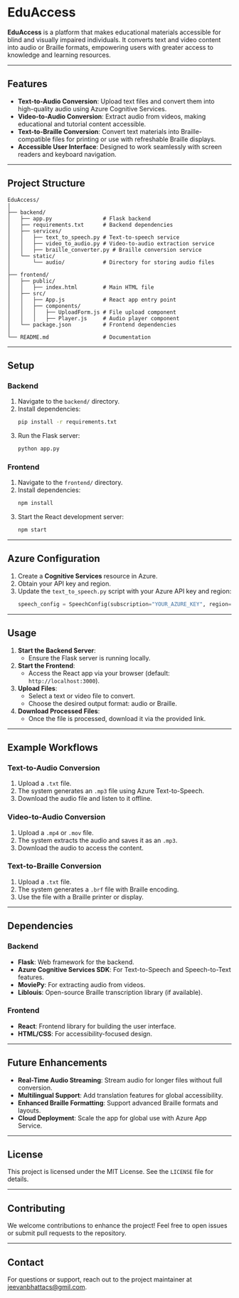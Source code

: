 # EduAccess

**EduAccess** is a platform that makes educational materials accessible for blind and visually impaired individuals. It converts text and video content into audio or Braille formats, empowering users with greater access to knowledge and learning resources.

---

## Features

- **Text-to-Audio Conversion**: Upload text files and convert them into high-quality audio using Azure Cognitive Services.
- **Video-to-Audio Conversion**: Extract audio from videos, making educational and tutorial content accessible.
- **Text-to-Braille Conversion**: Convert text materials into Braille-compatible files for printing or use with refreshable Braille displays.
- **Accessible User Interface**: Designed to work seamlessly with screen readers and keyboard navigation.

---

## Project Structure

```
EduAccess/
│
├── backend/
│   ├── app.py                # Flask backend
│   ├── requirements.txt      # Backend dependencies
│   ├── services/
│   │   ├── text_to_speech.py # Text-to-speech service
│   │   ├── video_to_audio.py # Video-to-audio extraction service
│   │   ├── braille_converter.py # Braille conversion service
│   └── static/
│       └── audio/            # Directory for storing audio files
│
├── frontend/
│   ├── public/
│   │   ├── index.html        # Main HTML file
│   ├── src/
│   │   ├── App.js            # React app entry point
│   │   ├── components/
│   │   │   ├── UploadForm.js # File upload component
│   │   │   ├── Player.js     # Audio player component
│   └── package.json          # Frontend dependencies
│
└── README.md                 # Documentation
```

---

## Setup

### Backend

1. Navigate to the `backend/` directory.
2. Install dependencies:
   ```bash
   pip install -r requirements.txt
   ```
3. Run the Flask server:
   ```bash
   python app.py
   ```

### Frontend

1. Navigate to the `frontend/` directory.
2. Install dependencies:
   ```bash
   npm install
   ```
3. Start the React development server:
   ```bash
   npm start
   ```

---

## Azure Configuration

1. Create a **Cognitive Services** resource in Azure.
2. Obtain your API key and region.
3. Update the `text_to_speech.py` script with your Azure API key and region:
   ```python
   speech_config = SpeechConfig(subscription="YOUR_AZURE_KEY", region="YOUR_AZURE_REGION")
   ```

---

## Usage

1. **Start the Backend Server**: 
   - Ensure the Flask server is running locally.
2. **Start the Frontend**: 
   - Access the React app via your browser (default: `http://localhost:3000`).
3. **Upload Files**:
   - Select a text or video file to convert.
   - Choose the desired output format: audio or Braille.
4. **Download Processed Files**:
   - Once the file is processed, download it via the provided link.

---

## Example Workflows

### Text-to-Audio Conversion
1. Upload a `.txt` file.
2. The system generates an `.mp3` file using Azure Text-to-Speech.
3. Download the audio file and listen to it offline.

### Video-to-Audio Conversion
1. Upload a `.mp4` or `.mov` file.
2. The system extracts the audio and saves it as an `.mp3`.
3. Download the audio to access the content.

### Text-to-Braille Conversion
1. Upload a `.txt` file.
2. The system generates a `.brf` file with Braille encoding.
3. Use the file with a Braille printer or display.

---

## Dependencies

### Backend
- **Flask**: Web framework for the backend.
- **Azure Cognitive Services SDK**: For Text-to-Speech and Speech-to-Text features.
- **MoviePy**: For extracting audio from videos.
- **Liblouis**: Open-source Braille transcription library (if available).

### Frontend
- **React**: Frontend library for building the user interface.
- **HTML/CSS**: For accessibility-focused design.

---

## Future Enhancements

- **Real-Time Audio Streaming**: Stream audio for longer files without full conversion.
- **Multilingual Support**: Add translation features for global accessibility.
- **Enhanced Braille Formatting**: Support advanced Braille formats and layouts.
- **Cloud Deployment**: Scale the app for global use with Azure App Service.

---

## License

This project is licensed under the MIT License. See the `LICENSE` file for details.

---

## Contributing

We welcome contributions to enhance the project! Feel free to open issues or submit pull requests to the repository.

---

## Contact

For questions or support, reach out to the project maintainer at jeevanbhattacs@gmil.com.